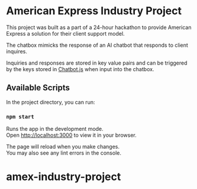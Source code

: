 # American Express Industry Project

This project was built as a part of a 24-hour hackathon to provide American Express a solution for their client support model.

The chatbox mimicks the response of an AI chatbot that responds to client inquires.

Inquiries and responses are stored in key value pairs and can be triggered by the keys stored in [Chatbot.js](./src/components/ChatBot/ChatBot.js) when input into the chatbox.


## Available Scripts

In the project directory, you can run:

### `npm start`

Runs the app in the development mode.\
Open [http://localhost:3000](http://localhost:3000) to view it in your browser.

The page will reload when you make changes.\
You may also see any lint errors in the console.

# amex-industry-project
